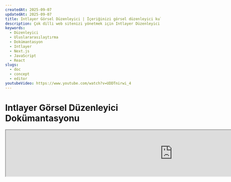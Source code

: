 ```yaml
---
createdAt: 2025-09-07
updatedAt: 2025-09-07
title: Intlayer Görsel Düzenleyici | İçeriğinizi görsel düzenleyici kullanarak düzenleyin
description: Çok dilli web sitenizi yönetmek için Intlayer Düzenleyici'yi nasıl kullanacağınızı keşfedin. Bu çevrimiçi dokümantasyondaki adımları takip ederek projenizi birkaç dakikada kurun.
keywords:
  - Düzenleyici
  - Uluslararasılaştırma
  - Dokümantasyon
  - Intlayer
  - Next.js
  - JavaScript
  - React
slugs:
  - doc
  - concept
  - editor
youtubeVideo: https://www.youtube.com/watch?v=UDDTnirwi_4
---
```


# Intlayer Görsel Düzenleyici Dokümantasyonu

<iframe title="Web Uygulamanız İçin Görsel Düzenleyici + CMS: Intlayer Açıklaması" class="m-auto aspect-[16/9] w-full overflow-hidden rounded-lg border-0" allow="autoplay; gyroscope;" loading="lazy" width="1080" height="auto" src="https://www.youtube.com/embed/UDDTnirwi_4?autoplay=0&amp;origin=http://intlayer.org&amp;controls=0&amp;rel=1"/>

Intlayer Görsel Düzenleyici, web sitenizi bir iframe içine sararak içerik bildirim dosyalarınızla görsel düzenleyici kullanarak etkileşim kurmanıza olanak tanıyan bir araçtır.

![Intlayer Görsel Düzenleyici Arayüzü](https://github.com/aymericzip/intlayer/blob/main/docs/assets/visual_editor.gif)

`intlayer-editor` paketi Intlayer'a dayanır ve JavaScript uygulamaları için kullanılabilir, örneğin React (Create React App), Vite + React ve Next.js.

## Görsel düzenleyici vs CMS

Intlayer Görsel düzenleyici, yerel sözlüklerinizde içeriğinizi görsel düzenleyici ile yönetmenizi sağlayan bir araçtır. Bir değişiklik yapıldıktan sonra, içerik kod tabanında değiştirilecektir. Bu, uygulamanın yeniden oluşturulacağı ve yeni içeriği görüntülemek için sayfanın yeniden yükleneceği anlamına gelir.

Buna karşılık, [Intlayer CMS](https://github.com/aymericzip/intlayer/blob/main/docs/docs/en/intlayer_CMS.md), uzak sözlüklerinizde içeriğinizi görsel düzenleyici ile yönetmenizi sağlayan bir araçtır. Bir değişiklik yapıldıktan sonra, içerik **kod tabanınızı etkilemeyecektir**. Ve web sitesi otomatik olarak değiştirilen içeriği görüntüleyecektir.

## Intlayer'ı uygulamanıza entegre edin

Intlayer'ı entegre etme hakkında daha fazla detay için aşağıdaki ilgili bölüme bakın:

### Next.js ile entegrasyon

Next.js ile entegrasyon için [kurulum kılavuzuna](https://github.com/aymericzip/intlayer/blob/main/docs/docs/en/intlayer_with_nextjs_15.md) bakın.

### Create React App ile entegrasyon

Create React App ile entegrasyon için [kurulum kılavuzuna](https://github.com/aymericzip/intlayer/blob/main/docs/docs/en/intlayer_with_create_react_app.md) bakın.

### Vite + React ile entegrasyon

Vite + React ile entegrasyon için [kurulum kılavuzuna](https://github.com/aymericzip/intlayer/blob/main/docs/docs/en/intlayer_with_vite+react.md) bakın.

## Intlayer Düzenleyici Nasıl Çalışır

Görsel düzenleyici, iki şeyi içeren bir uygulamadır:

- Web sitenizi bir iframe içinde görüntüleyecek bir ön uç uygulaması. Web siteniz Intlayer kullanıyorsa, görsel düzenleyici içeriğinizi otomatik olarak algılayacak ve onunla etkileşim kurmanıza izin verecektir. Bir değişiklik yapıldıktan sonra, değişikliklerinizi indirebileceksiniz.

- İndirme düğmesine tıkladığınızda, görsel düzenleyici sunucuya bir istek göndererek içerik bildirim dosyalarınızı yeni içerikle değiştirecektir (bu dosyalar projenizde nerede bildirilmiş olursa olsun).

> Şimdilik, Intlayer Düzenleyici içerik bildirim dosyalarınızı JSON dosyaları olarak yazacaktır.

## Kurulum

Intlayer projenizde yapılandırıldıktan sonra, `intlayer-editor`'ı geliştirme bağımlılığı olarak yükleyin:

```bash packageManager="npm"
npm install intlayer-editor --save-dev
```

```bash packageManager="yarn"
yarn add intlayer-editor --save-dev
```

```bash packageManager="pnpm"
pnpm add intlayer-editor --save-dev
```

## Yapılandırma

Intlayer yapılandırma dosyanızda düzenleyici ayarlarını özelleştirebilirsiniz:

```typescript fileName="intlayer.config.ts" codeFormat="typescript"
import type { IntlayerConfig } from "intlayer";

const config: IntlayerConfig = {
  // ... diğer yapılandırma ayarları
  editor: {
    /**
     * Gerekli
     * Uygulamanın URL'si.
     * Bu, görsel düzenleyici tarafından hedeflenen URL'dir.
     * Örnek: 'http://localhost:3000'
     */
    applicationURL: process.env.INTLAYER_APPLICATION_URL,
    /**
     * İsteğe bağlı
     * Varsayılan olarak `true`. Eğer `false` ise, düzenleyici etkin değildir ve erişilemez.
     * Güvenlik nedeniyle üretim gibi belirli ortamlar için düzenleyiciyi devre dışı bırakmak için kullanılabilir.
     */
    enabled: process.env.INTLAYER_ENABLED,
    /**
     * İsteğe bağlı
     * Varsayılan olarak `8000`.
     * Düzenleyici sunucusunun portu.
     */
    port: process.env.INTLAYER_PORT,
    /**
     * İsteğe bağlı
     * Varsayılan olarak "http://localhost:8000"
     * Düzenleyici sunucusunun URL'si.
     */
    editorURL: process.env.INTLAYER_EDITOR_URL,
  },
};

export default config;
```

```javascript fileName="intlayer.config.mjs" codeFormat="esm"
/** @type {import('intlayer').IntlayerConfig} */
const config = {
  // ... diğer yapılandırma ayarları
  editor: {
    /**
     * Gerekli
     * Uygulamanın URL'si.
     * Bu, görsel düzenleyici tarafından hedeflenen URL'dir.
     * Örnek: 'http://localhost:3000'
     */
    applicationURL: process.env.INTLAYER_APPLICATION_URL,
    /**
     * İsteğe bağlı
     * Varsayılan olarak `true`. Eğer `false` ise, düzenleyici etkin değildir ve erişilemez.
     * Güvenlik nedeniyle üretim gibi belirli ortamlar için düzenleyiciyi devre dışı bırakmak için kullanılabilir.
     */
    enabled: process.env.INTLAYER_ENABLED,
    /**
     * İsteğe bağlı
     * Varsayılan olarak `8000`.
     * Görsel düzenleyici sunucusu tarafından kullanılan port.
     */
    port: process.env.INTLAYER_PORT,
    /**
     * İsteğe bağlı
     * Varsayılan olarak "http://localhost:8000"
     * Uygulamadan erişilecek düzenleyici sunucusunun URL'si. Güvenlik nedeniyle uygulamayla etkileşim kurabilecek kaynakları kısıtlamak için kullanılır. '*' olarak ayarlanırsa, düzenleyici herhangi bir kaynaktan erişilebilir. Port değiştirilirse veya düzenleyici farklı bir domaine barındırılırsa ayarlanmalıdır.
     */
    editorURL: process.env.INTLAYER_EDITOR_URL,
  },
};

export default config;
```

```javascript fileName="intlayer.config.cjs" codeFormat="commonjs"
/** @type {import('intlayer').IntlayerConfig} */
const config = {
  // ... diğer yapılandırma ayarları
  editor: {
    /**
     * Gerekli
     * Uygulamanın URL'si.
     * Bu, görsel düzenleyici tarafından hedeflenen URL'dir.
     */
    applicationURL: process.env.INTLAYER_APPLICATION_URL,
    /**
     * İsteğe bağlı
     * Varsayılan olarak `8000`.
     * Düzenleyici sunucusunun portu.
     */
    port: process.env.INTLAYER_PORT,
    /**
     * İsteğe bağlı
     * Varsayılan olarak "http://localhost:8000"
     * Düzenleyici sunucusunun URL'si.
     */
    editorURL: process.env.INTLAYER_EDITOR_URL,
    /**
     * İsteğe bağlı
     * Varsayılan olarak `true`. Eğer `false` ise, düzenleyici etkin değildir ve erişilemez.
     * Güvenlik nedeniyle üretim gibi belirli ortamlar için düzenleyiciyi devre dışı bırakmak için kullanılabilir.
     */
    enabled: process.env.INTLAYER_ENABLED,
  },
};

module.exports = config;
```

> Kullanılabilir tüm parametreleri görmek için [yapılandırma dokümantasyonuna](https://github.com/aymericzip/intlayer/blob/main/docs/docs/en/configuration.md) bakın.

## Düzenleyiciyi Kullanma

1. Düzenleyici yüklendiğinde, düzenleyiciyi aşağıdaki komutla başlatabilirsiniz:

   ```bash packageManager="npm"
   npx intlayer-editor start
   ```

   ```bash packageManager="yarn"
   yarn intlayer-editor start
   ```

   ```bash packageManager="pnpm"
   pnpm intlayer-editor start
   ```

   > **Uygulamanızı paralel olarak çalıştırmanız gerektiğini unutmayın.** Uygulama URL'si düzenleyici yapılandırmasında ayarladığınızla eşleşmelidir (`applicationURL`).

2. Ardından, sağlanan URL'yi açın. Varsayılan olarak `http://localhost:8000`.

   İmlecinizi içeriğinizin üzerine getirerek Intlayer tarafından indekslenen her alanı görüntüleyebilirsiniz.

   ![İçerik üzerinde gezinme](https://github.com/aymericzip/intlayer/blob/main/docs/assets/intlayer_editor_hover_content.png)

3. İçeriğinizin ana hatları varsa, düzenleme çekmecesini görüntülemek için uzun basın.

## Ortam yapılandırması

Düzenleyici belirli bir ortam dosyasını kullanacak şekilde yapılandırılabilir. Bu, geliştirme ve üretim için aynı yapılandırma dosyasını kullanmak istediğinizde yararlıdır.

Düzenleyiciyi başlatırken belirli bir ortam dosyası kullanmak için `--env-file` veya `-f` bayrağını kullanabilirsiniz:

```bash packageManager="npm"
npx intlayer-editor start -f .env.development
```

```bash packageManager="yarn"
yarn intlayer-editor start -f .env.development
```

```bash packageManager="pnpm"
pnpm intlayer-editor start -f .env.development
```

> Ortam dosyasının projenizin kök dizininde bulunması gerektiğini unutmayın.

Veya ortamı belirtmek için `--env` veya `-e` bayrağını kullanabilirsiniz:

```bash packageManager="npm"
npx intlayer-editor start -e development
```

```bash packageManager="yarn"
yarn intlayer-editor start -e development
```

```bash packageManager="pnpm"
pnpx intlayer-editor start -e development
```

## Hata ayıklama

Görsel düzenleyici ile herhangi bir sorunla karşılaşırsanız, aşağıdakileri kontrol edin:

- Görsel düzenleyici ve uygulama çalışıyor.

- Intlayer yapılandırma dosyanızda [`editor`](https://intlayer.org/doc/concept/configuration#editor-configuration) yapılandırması doğru şekilde ayarlandı.
  - Gerekli alanlar:
    - Uygulama URL'si düzenleyici yapılandırmasında ayarladığınızla eşleşmelidir (`applicationURL`).

- Görsel düzenleyici web sitenizi görüntülemek için bir iframe kullanır. Web sitenizin İçerik Güvenlik Politikası'nın (CSP) CMS URL'sini `frame-ancestors` olarak izin verdiğinden emin olun (varsayılan olarak 'http://localhost:8000'). Herhangi bir hata için düzenleyici konsolunu kontrol edin.

## Doküman Geçmişi

| Sürüm  | Tarih      | Değişiklikler     |
| ------ | ---------- | ----------------- |
| 5.5.10 | 2025-06-29 | Geçmiş başlatıldı |
